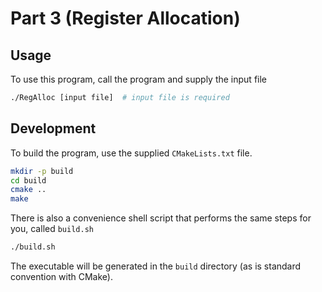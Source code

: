 # Part 3 (Register Allocation)

## Usage

To use this program, call the program and supply the input file

```sh
./RegAlloc [input file]  # input file is required
```

## Development

To build the program, use the supplied `CMakeLists.txt` file.

```sh
mkdir -p build
cd build
cmake ..
make
```

There is also a convenience shell script that performs the same steps for you,
called `build.sh`

```sh
./build.sh
```

The executable will be generated in the `build` directory (as is standard
convention with CMake).
